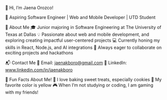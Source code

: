 👋 Hi, I’m Jaena Orozco!

🌟 Aspiring Software Engineer | Web and Mobile Developer | UTD Student

🚀 About Me
🎓 Junior majoring in Software Engineering at The University of Texas at Dallas
💡 Passionate about web and mobile development, and exploring creating impactful user-centered projects
💻 Currently honing my skills in React, Node.js, and AI integrations
🌱 Always eager to collaborate on exciting projects and hackathons

📬 Contact Me
📧 Email: jaenakboro@gmail.com
💼 LinkedIn: www.linkedin.com/in/jaenakboro

🎨 Fun Facts About Me!
🍪 I love baking sweet treats, especially cookies 
💛 My favorite color is yellow
🎮 When I’m not studying or coding, I am gaming with my friends!

<!---
JaenaO/JaenaO is a ✨ special ✨ repository because its `README.md` (this file) appears on your GitHub profile.
You can click the Preview link to take a look at your changes.
--->
